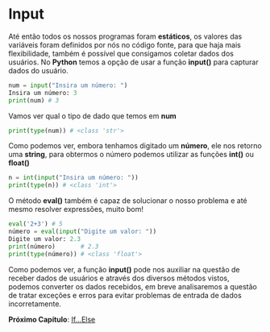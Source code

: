# Input

Até então todos os nossos programas foram **estáticos**, os valores das variáveis foram definidos por nós no
código fonte, para que haja mais flexibilidade, também é possível que consigamos coletar dados dos usuários. No **Python** temos a opção de usar a função **input()** para capturar dados do usuário.

```python
num = input("Insira um número: ")
Insira um número: 3
print(num) # 3
```

Vamos ver qual o tipo de dado que temos em **num**

```python
print(type(num)) # <class 'str'>
```

Como podemos ver, embora tenhamos digitado um **número**, ele nos retorno uma **string**, para obtermos o número
podemos utilizar as funções **int()** ou **float()**

```python
n = int(input("Insira um número: "))
print(type(n)) # <class 'int'>
```

O método **eval()** também é capaz de solucionar o nosso problema e até mesmo resolver expressões, muito bom!

```python
eval('2+3') # 5
número = eval(input("Digite um valor: "))
Digite um valor: 2.3
print(número)       # 2.3
print(type(número)) # <class 'float'>
```

Como podemos ver, a função **input()** pode nos auxiliar na questão de receber dados de usuários e através dos
diversos métodos vistos, podemos converter os dados recebidos, em breve analisaremos a questão de tratar exceções e erros para evitar problemas de entrada de dados incorretamente.

**Próximo Capítulo**: [If...Else](https://github.com/the-akira/Python-Iluminado/blob/master/Capitulos/13.If...Else.md)
